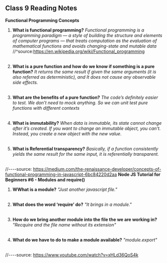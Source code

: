## Class 9 Reading Notes

**Functional Programming Concepts**

1. **What is functional programming?**
*Functional programming is a programming paradigm — a style of building the structure and elements of computer programs — that treats computation as the evaluation of mathematical functions and avoids changing-state and mutable data*
//^source:https://en.wikipedia.org/wiki/Functional_programming
<br></br>

2. **What is a pure function and how do we know if something is a pure function?**
*It returns the same result if given the same arguments (it is also referred as deterministic), and 
It does not cause any observable side effects.*
<br></br>

3. **What are the benefits of a pure function?**
*The code’s definitely easier to test. We don’t need to mock anything. So we can unit test pure functions with different contexts*
<br></br>

4. **What is immutability?**
*When data is immutable, its state cannot change after it’s created. If you want to change an immutable object, you can’t. Instead, you create a new object with the new value.*
<br></br>

5. **What is Referential transparency?**
*Basically, if a function consistently yields the same result for the same input, it is referentially transparent.*
<br></br>

//----source: https://medium.com/the-renaissance-developer/concepts-of-functional-programming-in-javascript-6bc84220d2aa
**Node JS Tutorial for Beginners #6 - Modules and require()**

1. **WWhat is a module?**
*"Just another javascript file."*
<br></br>

2. **What does the word ‘require’ do?**
*"It brings in a module."*
<br></br>

3. **How do we bring another module into the file the we are working in?**
*"Recquire and the file name without its extension"*
<br></br>

4. **What do we have to do to make a module available?**
*"module.export"*
<br></br>

//----source: https://www.youtube.com/watch?v=xHLd36QoS4k
